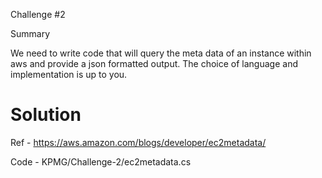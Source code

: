 Challenge #2

Summary

We need to write code that will query the meta data of an instance within aws and provide a json formatted output. The choice of language and implementation is up to you.

# Solution
Ref - https://aws.amazon.com/blogs/developer/ec2metadata/

Code - KPMG/Challenge-2/ec2metadata.cs

